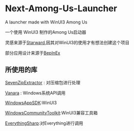 # Next-Among-Us-Launcher

A launcher made with WinUI3 Among Us

一个使用 WinUI3 制作的Among Us启动器

灵感来源于[Starward](https://github.com/Scighost/Starward),因其对WinUI3的使用才有想法创建这个项目

部分应用设计来源于[BepInEx](https://github.com/dahall/Vanara)

## 所使用的库

[SevenZipExtractor](https://github.com/adoconnection/SevenZipExtractor) : 对压缩包进行处理

[Vanara](https://github.com/dahall/Vanara) : Windows系统API调用

[WindowsAppSDK](https://github.com/microsoft/WindowsAppSDK):WinUI3

[WindowsCommunityToolkit](https://github.com/CommunityToolkit/WindowsCommunityToolkit):WinUI3兼容工具箱

[EverythingSharp](https://github.com/Huier-Huang/EverythingSharp):对Everything进行调用